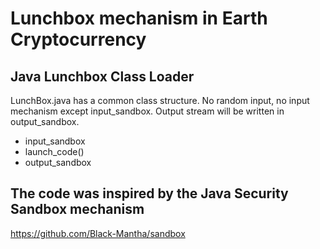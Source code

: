 # Lunchbox mechanism in Earth Cryptocurrency

## Java Lunchbox Class Loader
LunchBox.java has a common class structure. No random input, no input mechanism except input_sandbox. Output stream will be written in output_sandbox.

 + input_sandbox
 + launch_code()
 + output_sandbox


## The code was inspired by the Java Security Sandbox mechanism
https://github.com/Black-Mantha/sandbox

